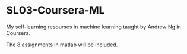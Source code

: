 # SL03-Coursera-ML
My self-learning resourses in machine learning taught by Andrew Ng in Coursera.

The 8 assignments in matlab will be included.

